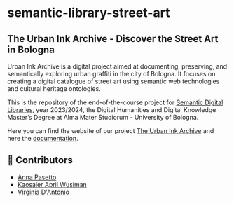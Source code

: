 # semantic-library-street-art
## The Urban Ink Archive - Discover the Street Art in Bologna
Urban Ink Archive is a digital project aimed at documenting, preserving, and semantically exploring urban graffiti in the city of Bologna. It focuses on creating a digital catalogue of street art using semantic web technologies and cultural heritage ontologies.

This is the repository of the end-of-the-course project for [Semantic Digital Libraries](https://www.unibo.it/en/study/course-units-transferable-skills-moocs/course-unit-catalogue/course-unit/2023/424786), year 2023/2024, the Digital Humanities and Digital Knowledge Master’s Degree at Alma Mater Studiorum - University of Bologna.

Here you can find the website of our project [The Urban Ink Archive](https://streetart-bo-project.github.io/semantic-library-street-art/) and here the [documentation](https://github.com/streetart-bo-project/semantic-library-street-art/blob/main/Urban%20Ink%20Archive%20Documentation.pdf).

## 👥 Contributors
- [Anna Pasetto](https://github.com/annapasetto0)
- [Kaosaier April Wusiman](https://github.com/aprilwusiman)
- [Virginia D'Antonio](https://github.com/VirginiaDa00)

